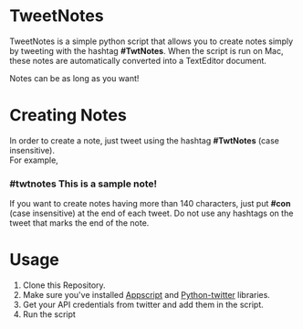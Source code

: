 # TweetNotes

TweetNotes is a simple python script that allows you to create notes simply by tweeting with the hashtag **#TwtNotes**. 
When the script is run on Mac, these notes are automatically converted into a TextEditor document.

Notes can be as long as you want!

# Creating Notes

In order to create a note, just tweet using the hashtag **#TwtNotes** (case insensitive).  
For example,  
  
### #twtnotes This is a sample note!

If you want to create notes having more than 140 characters, just put **#con** (case insensitive) at the end of each tweet. Do not use any hashtags on the tweet that marks the end of the note. 

# Usage

1. Clone this Repository. 
2. Make sure you've installed [Appscript](https://pypi.python.org/pypi/appscript/) and [Python-twitter](https://github.com/bear/python-twitter) libraries.
3. Get your API credentials from twitter and add them in the script. 
4. Run the script
